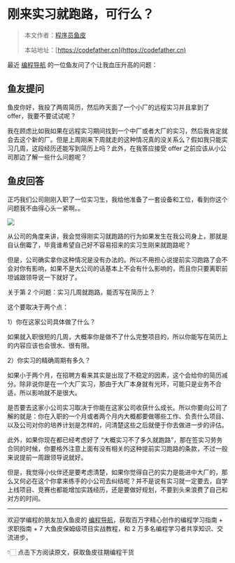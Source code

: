 # 刚来实习就跑路，可行么？

> 本文作者：[程序员鱼皮](https://yuyuanweb.feishu.cn/wiki/Abldw5WkjidySxkKxU2cQdAtnah)
>
> 本站地址：[https://codefather.cn](https://codefather.cn)

最近 [编程导航](https://mp.weixin.qq.com/s?__biz=MzI1NDczNTAwMA==&mid=2247551600&idx=2&sn=829527e998d88a5d5cebbc0a26107fcf&scene=21#wechat_redirect) 的一位鱼友问了个让我血压升高的问题：



## 鱼友提问

鱼皮你好，我投了两周简历，然后昨天面了一个小厂的远程实习并且拿到了 offer，我要不要试试呢？

我在顾虑比如我如果在远程实习期间找到一个中厂或者大厂的实习，然后我肯定就会去这个新的厂。但是上周刚来下周就走的这种情况真的没关系么？假如我只能实习几周，这段经历还能写到简历上吗？此外，在我答应接受 offer 之前应该从小公司那边了解一些什么问题呢？



## 鱼皮回答

正巧我们公司刚刚入职了一位实习生，我给他准备了一套设备和工位，看到你这个问题我不由得心头一紧啊。。

![](https://pic.yupi.icu/1/WechatIMG2209.jpg)

从公司的角度来讲，我会觉得刚实习就跑路的行为如果发生在我公司身上，那就是自认倒霉了，毕竟谁希望自己好不容易招来的实习生刚来就跑路呢？

但是，公司确实拿你这种情况是没有办法的。所以不用担心说提前实习跑路了会不会对你有影响，如果不是大公司的话基本上不会有什么影响的，而且你只要离职前坦诚跟领导说一下就好了。

关于第 2 个问题：实习几周就跑路，能否写在简历上？

这个要取决于两个点：

1）你在这家公司具体做了什么？

如果就入职很短的几周，大概率你是做不了什么完整项目的，所以你能写在简历上的内容应该也会很水、很有限。

2）你实习的精确周期有多久？

如果小于两个月，在招聘方看来其实是出现了不稳定的因素，这个会给你的简历减分。除非说你是在一个大厂实习，那由于大厂本身就有光环，可能只是业务不合适，所以影响就不是很大。

是否要去这家小公司实习取决于你能在这家公司收获什么成长。所以你要向公司了解的就是：你在入职的一个月或者两个月内大概都要做哪些工作、负责什么项目、以及公司对你的培养计划是怎样的，问清楚这些之后就便于你去做进一步的评估。

此外，如果你现在都已经考虑好了 “大概实习不了多久就跑路”，那在签实习劳务合同的时候，你要格外注意上面有没有相关的这种提前实习跑路的条款，不过一般来说提前一周跟领导说就好。

但是，我觉得小伙伴还是要考虑清楚，如果你觉得自己的实力是能进中大厂的，那么又何必在这个你拿来练手的小公司去纠结呢？并不是说有实习就一定要去，自学上线项目、竞赛也都能增加实践经历，还是要做好规划，不要到头来浪费了自己和对方的时间。



---



欢迎学编程的朋友加入鱼皮的 [编程导航](https://yuyuanweb.feishu.cn/wiki/VC1qwmX9diCBK3kidyec74vFnde)，获取百万字精心创作的编程学习指南 + 求职指南 + 7 大鱼皮保姆级项目实战教程，和 2 万多名编程学习者共享知识、交流进步。

👇🏻 点击下方阅读原文，获取鱼皮往期编程干货